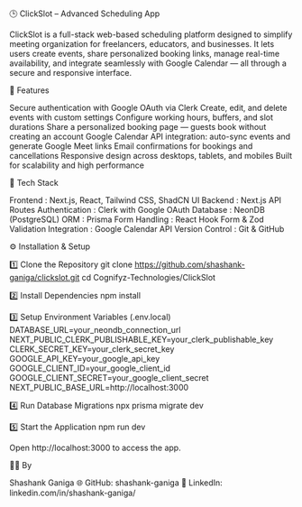 🕒 ClickSlot – Advanced Scheduling App

ClickSlot is a full-stack web-based scheduling platform designed to simplify meeting organization for freelancers, educators, and businesses. It lets users create events, share personalized booking links, manage real-time availability, and integrate seamlessly with Google Calendar — all through a secure and responsive interface.

🚀 Features

Secure authentication with Google OAuth via Clerk
Create, edit, and delete events with custom settings
Configure working hours, buffers, and slot durations
Share a personalized booking page — guests book without creating an account
Google Calendar API integration: auto-sync events and generate Google Meet links
Email confirmations for bookings and cancellations
Responsive design across desktops, tablets, and mobiles
Built for scalability and high performance

🧰 Tech Stack

Frontend :	Next.js, React, Tailwind CSS, ShadCN UI
Backend :	Next.js API Routes
Authentication :	Clerk with Google OAuth
Database :	NeonDB (PostgreSQL)
ORM :	Prisma
Form Handling :	React Hook Form & Zod Validation
Integration :	Google Calendar API
Version Control :	Git & GitHub

⚙️ Installation & Setup

1️⃣ Clone the Repository
git clone https://github.com/shashank-ganiga/clickslot.git
cd Cognifyz-Technologies/ClickSlot

2️⃣ Install Dependencies
npm install

3️⃣ Setup Environment Variables (.env.local)
DATABASE_URL=your_neondb_connection_url  
NEXT_PUBLIC_CLERK_PUBLISHABLE_KEY=your_clerk_publishable_key  
CLERK_SECRET_KEY=your_clerk_secret_key  
GOOGLE_API_KEY=your_google_api_key  
GOOGLE_CLIENT_ID=your_google_client_id  
GOOGLE_CLIENT_SECRET=your_google_client_secret  
NEXT_PUBLIC_BASE_URL=http://localhost:3000

4️⃣ Run Database Migrations
npx prisma migrate dev

5️⃣ Start the Application
npm run dev


Open http://localhost:3000
 to access the app.

👨‍💻 By

Shashank Ganiga
🌐 GitHub: shashank-ganiga
🔗 LinkedIn: linkedin.com/in/shashank-ganiga/

